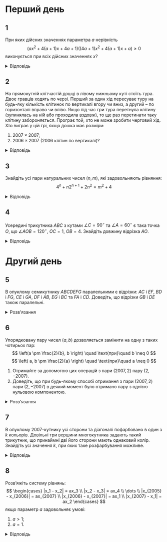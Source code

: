 # Перший день

## 1
При яких дійсних значеннях параметра $a$ нерівність
$$
\left( ax^2 + 4(a+1)x + 4a + 1 \right) \left((4a+1)x^2 + 4(a+1)x + a\right) \geq 0
$$
виконується при всіх дійсних значеннях $x$?
<details><summary>Відповідь</summary>

$a \in \left( -\infty, -\frac{4}{7} \right] \cup \left\{ -\frac{1}{3} \right\}$

<details><summary>Розв'язання</summary>

Безпосередньою перевіркою, переконуємось, що значення $a = -\frac{1}{4}$ та $a = 0$ умову не задовольняють. Нехай тепер $a(4a+1) \neq 0$, тобто в дужках записані квадратні тричлени. В них однакові дискримінанти: $D = 16(a+1)^2 - 4a(4a+1) = 28a + 16$. Тоді потрібні умови виконуються, якщо
$$
\begin{cases}
a(4a+1) > 0 \\
D = 28a + 16 \leq 0
\end{cases}
\Leftrightarrow a \leq -\frac{4}{7}.
$$
$a(4a+1) > 0$ та параболи мають однакові корені. З цієї умови витікає, що вершини парабол співпадають, тому $\frac{2a+2}{a} = \frac{2a+2}{4a+1} \Rightarrow a = -1$ або $a = -\frac{1}{3}$. Значення $a = -1$ не задовольняє умову; а про значення $a = -\frac{1}{3}$ перевіркою переконуємось, що воно задовольняє умови задачі.
</details></details>

## 2
На прямокутній клітчастій дошці в лівому нижньому куті стоїть тура. Двоє гравців ходять по черзі. Перший за один хід пересуває туру на будь-яку кількість клітинок по вертикалі вгору чи вниз, а другий – по горизонталі вправо чи вліво. Якщо під час гри тура перетнула клітину (зупинялась на ній або проходила вздовж), то ще раз перетинати таку клітину забороняється. Програє той, хто не може зробити черговий хід. Хто виграє у цій грі, якщо дошка має розміри:
1.  $2007 \times 2007$;
2. $2006 \times 2007$ (2006 клітин по вертикалі)?
<details><summary>Відповідь</summary>

1. перемагає перший гравець;
2. перемагає другий гравець.
<details><summary>Розв'язання</summary>

1. Доведемо, що перший завжди виграє завдяки такій стратегії: кожним своїм ходом він ходить до кінця тієї вертикалі, де стоїть фішка, без порушень правил, тобто не перетинаючи ті поля, на яких фішка вже побувала. Це він робить кожного ходу. Тоді другий гравець вже не зможе перетнути ту вертикаль, де фішка вже побувала, оскільки перший гравець так би мовити своїм ходом виключає цю вертикаль з гри. Другий гравець може зробити щонайбільше 2006 ходів (усього 2007 вертикалей, але ліва з них виключається з гри відразу після ходу першого). Але своїми ходами другий гравець може зменшити кількість вільних клітин на вертикалі максимум на 1, тому на своєму другому ході перший має вертикаль, на якій 2006 вільних клітин. І цю перевагу принаймні в одну клітину (один хід) він зможе зберегти до кінця гри.
2.  Після будь-якого ходу першого другий ходить до кінця тієї горизонталі, де стоїть фішка. Так само як в попередньому пункті, другий завжди має на 1 клітину більше від першого, а тому виграє. 
</details></details>

## 3
Знайдіть усі пари натуральних чисел $(n, m)$, які задовольняють рівняння:
$$
4^n + n2^{n+1} + 2n^2 = m^2 + 4
$$
<details><summary>Відповідь</summary>

$(2, 6)$
<details><summary>Розв'язання</summary>

Перепишемо задане рівняння у такому вигляді: $(2^n + n)^2 - m^2 = 4 - n^2$. При $n > 2$ права частина останньої рівності від'ємна, тому $(2^n + n - m)(2^n + n + m) < 0$, звідки випливає умова $2^n + n < m$, але тоді для цілих чисел $2^n + n + 1 \leq m$. Таким чином маємо таку нерівність:
$$
(2^n + n + 1)^2 = 4^n + n^2 + 1 + n \cdot 2^{n+1} + 2^{n+1} + 2n \leq m^2 = 4^n + 2n^2 + n \cdot 2^{n+1} - 4.
$$
Після спрощень маємо:
$$2^{n+1} + 2n + 1 \leq n^2,$$ 
яка при $n > 2$ невірна, що легко доводиться методом математичної індукції.
Залишається перевірити $n = 1$ та $n = 2$.

При $n = 1$ маємо $m^2 = 6$ – не має розв’язків в натуральних числах.

При $n = 2$ маємо $m^2 = 36$, а тому пара $(2, 6)$ є єдиним натуральним розв’язком заданого рівняння.
</details></details>

## 4
Усередині трикутника $ABC$ з кутами $\angle C = 90^\circ$ та $\angle A = 60^\circ$ є така точка $O$, що $\angle AOB = 120^\circ$, $OC = 1$, $OB = 4$. Знайдіть довжину відрізка $AO$.
<details><summary>Відповідь</summary>

$AO = 2$
<details><summary>Розв'язання</summary>

Побудуємо точки $X, Y, Z$, що симетричні точці $O$ відносно сторін $\triangle ABC$, як на рисунку. Тоді $CX = CY = CO = 1$, $AX = AO = AZ$, $YB = OB = ZB$, крім того точки $X, C, Y$ лежать на одній прямій, оскільки кут $\angle XCY = 180^\circ$. $\angle XAZ = 2 \cdot \angle CAB = 120^\circ$. $\triangle AXZ$ - рівнобедрений з кутом $120^\circ$ при вершині, тому $\angle XZA = 30^\circ$. Оскільки $\angle AZB = \angle AOB = 120^\circ$, то $\angle XZB = 90^\circ$. $\triangle BZY$ - рівносторонній, тому що він рівнобедрений та з кутом $60^\circ$ при вершині, тому $YZ = 4$ і кут $\angle XZY = 30^\circ$. Це означає, що у трикутника $XYZ$ проти кута $\angle XZY = 30^\circ$ розташована сторона $XY = 2$, а сторона $ZY = 4$ - вдвічі більша. Легко показати, що тоді у цього трикутника $\angle XYZ = 90^\circ$. Дійсно, якщо він не прямий, то опустимо з вершини $Y$ перпендикуляр на пряму $XZ$, тоді ми маємо прямокутний $\triangle YZU$ з кутом $\angle Z = 30^\circ$, тому його катет $YU = 2$, але тоді перпендикуляр $YU$ до прямої $XZ$ рівний за довжиною до похилої $YX = 2$, що неможливо. Одержана суперечність показує, що $\triangle XYZ$ прямокутний. Тому $XZ = 2\sqrt{3}$ і $AX = 2$. Оскільки $AO = AX$, то й $AO = 2$.
</details></details>

# Другий день

## 5
В опуклому семикутнику $ABCDEFG$ паралельними є відрізки: $AC$ і $EF$, $BD$ і $FG$, $CE$ і $GA$, $DF$ і $AB$, $EG$ і $BC$ та $FA$ і $CD$. Доведіть, що відрізки $GB$ і $DE$ також паралельні.
<details><summary>Розв'язання</summary>

З паралельності вказаних відрізків послідовно отримуємо рівність площ таких трикутників:
$$
S_{GBD} = S_{BDF} = S_{DFA} = S_{FAC} = S_{ACE} = S_{CEG} = S_{EGB},
$$
отже $S_{GBD} = S_{EGB},$ що рівносильне умові паралельності відрізків $GB \parallel DE$.
</details>

## 6
Упорядковану пару чисел $(a, b)$ дозволяється замінити на одну з таких чотирьох пар:
$$
\left(a \pm \frac{2}{b}, b \right) \quad \text{при}\quad b \neq 0
$$
$$
\left( a, b \pm \frac{2}{a} \right) \quad \text{при}\quad a \neq 0
$$
1. Отримайте за допомогою цих операцій з пари $(2007, 2)$ пару $(2, -2007)$.
2. Доведіть, що при будь-якому способі отримання з пари $(2007, 2)$ пари $(2, -2007)$ в деякий момент було отримано пару з однією нульовою компонентою.
<details><summary>Розв'язання</summary>

1. Занумеруємо операції: (1) - $(a + \frac{2}{b}, b)$, (2) - $(a - \frac{2}{b}, b)$, (3) - $(a, b + \frac{2}{a})$, (4) - $(a, b - \frac{2}{a})$. Тоді один з процесів можна описати таким чином:
$$
(2007, 2) \xrightarrow{(2)} (2006, 2) \xrightarrow{(2)} (2005, 2) \xrightarrow{(2)} \ldots \xrightarrow{(2)} (2, 2) \xrightarrow{(4)} (2, 1) \xrightarrow{(4)} (2, 0) \xrightarrow{(4)} \ldots \xrightarrow{(4)} (2, -2007).
$$
2. Якщо розглянути в кожний момент добуток компонент пари, то при виконанні будь-якої з чотирьох операцій цей добуток зміниться на 2. В початковий момент добуток дорівнює $4014$, а в кінцевий дорівнює $-4014$. Тому обов’язково при таких перетвореннях настане момент, коли добуток компонент пари дорівнює нулеві, що й доводить твердження.
</details>

## 7
В опуклому 2007-кутнику усі сторони та діагоналі пофарбовано в один з $k$ кольорів. Довільні три вершини многокутника задають такий трикутник, що принаймні дві його сторони мають однаковий колір. Знайдіть усі значення $k$, при яких таке розфарбування можливе.
<details><summary>Відповідь</summary>

$1 \le k \le 2006$
<details><summary>Розв'язання</summary>

Покажемо, що максимальне можливе значення $k = 2006$. Доведення проведемо методом математичної індукції для $n$-кутника і покажемо, що $k = n - 1$. База при $n = 3$ очевидна. Нехай твердження доведено для деякого $n$. Доведемо для $n + 1$. Припустимо, що нам вдалося за правилами окрасити сторони та діагоналі опуклого $n + 1$-кутника не менше ніж в $(n + 1)$ колір. Розглянемо деяку вершину $A$ цього багатокутника та вилучимо її і усі відрізки, якими вона з’єднана з іншими точками. За припущенням індукції, той $n$-кутник, що залишився, можна пофарбувати не більше як в $(n - 1)$ колір. Але тоді принаймні два відрізки, що виходять з вершини $A$ мають два „нові” кольори: $n$-й та $(n + 1)$-й. Візьмемо ці відрізки в якості сторін трикутника, тоді третій відрізок цього трикутника пофарбован в один з перших $(n - 1)$ кольорів, і це суперечить умові розфарбування $(n + 1)$-кутника.

Покажемо тепер, як досягти потрібного розфарбування. Перенумеруємо усі вершини числами від 1 до 2007, а кольори від 1 до 2006, і фарбуємо таким чином. Для вершини, що має номер $k \ge 2$ усі відрізки, що її з’єднують з вершинами з меншими номерами фарбуємо кольором $(k - 1)$. Тоді використаємо не більше 2006 кольорів. Умови задачі виконуються, оскільки для будь-якого трикутника можна розглянути вершину, що має найбільший номер, тоді ця вершина з’єднана з двома вершинами однакового кольору.

Для того, щоб реалізувати будь-яку іншу кількість кольорів, що не перевищує 2006, достатньо просто об’єднати декілька різних кольорів в один.
</details></details>

## 8
Розв’яжіть систему рівнянь:
$$
\begin{cases}
 |x_1 - x_2| = ax_3 \\
 |x_2 - x_3| = ax_4 \\ 
 \dots \\ 
 |x_{2005} - x_{2006}| = ax_{2007} \\
 |x_{2006} - x_{2007}| = ax_1 \\
 |x_{2007} - x_1| = ax_2
\end{cases}
$$
якщо параметр $a$ задовольняє умові:
1. $a > 1$;
2. $a = 1$.
<details><summary>Відповідь</summary>

1. $ x_1 = x_2 = \ldots = x_{2007} = 0 $
2. $ (0, 0, \ldots, 0) $, або $ (b, b, 0, b, b, 0, \ldots, b, b, 0) $, або $ (b, 0, b, b, 0, b, b, 0, \ldots, b, b, 0, b) $, або $ (0, b, b, 0, b, b, 0, b, b, 0 \ldots, 0, b, b) $, де $ b $ - довільне додатне число.
<details><summary>Розв'язання</summary>

1. Зрозуміло, що усі невідомі - невід'ємні числа. Очевидний розв'язок - $ x_1 = x_2 = \ldots = x_{2007} = 0 $. Припустимо, що ненульові невідомі. Нехай найбільше з них $ x_3 $, але тоді $ x_1 \leq x_3 < ax_3 $ і $ x_2 \leq x_3 < ax_3 $, звідки $ |x_1 - x_2| < ax_3 $ і розв'язків немає.
2. Аналогічно, нехай є ненульовий розв'язок, нехай найбільше з них $ x_3 $. Тоді, з обмежень $ x_1 \leq x_3 $ і $ x_2 \leq x_3 \Rightarrow |x_1 - x_2| \leq x_3 $, тому рівність можлива лише при умові, що $ x_1 = x_3 $ та $ x_2 = 0 $, або $ x_2 = x_3 $ та $ x_1 = 0 $. Як побачимо нижче ці умови аналогічні, а тому розглянемо другу з них. З умов системи послідовно одержимо: $ |x_2 - x_3| = x_4 = 0 \Rightarrow |x_3 - x_4| = x_5 = x_3 \Rightarrow |x_5 - x_6| = x_7 = 0 $ і т.д. Таким чином усі невідомі розбиваються таким чином $ (b, b, 0, b, b, 0, b, b, 0, \ldots) $ і це може початися з будь-якого місця.
</details></details>